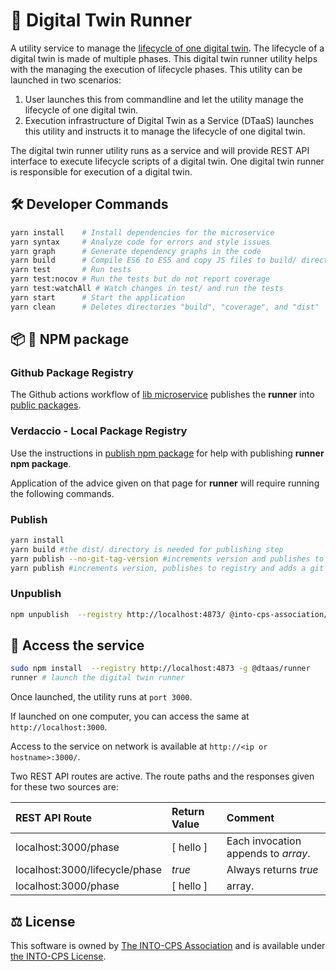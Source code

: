 # :runner: Digital Twin Runner

A utility service to manage the
[lifecycle of one digital twin](../../../docs/user/digital-twins/lifecycle.md).
The lifecycle of a digital twin is made of multiple phases.
This digital twin runner utility
helps with the managing the execution of lifecycle phases.
This utility can be
launched in two scenarios:

1. User launches this from commandline and let the utility
   manage the lifecycle of one digital twin.
1. Execution infrastructure of Digital Twin as a Service (DTaaS)
   launches this utility and instructs it to manage the lifecycle of
   one digital twin.

The digital twin runner utility runs as a service and will provide
REST API interface to execute lifecycle scripts of a digital twin.
One digital twin runner is responsible for execution of a digital twin.

## :hammer_and_wrench: Developer Commands

```bash
yarn install    # Install dependencies for the microservice
yarn syntax     # Analyze code for errors and style issues
yarn graph      # Generate dependency graphs in the code
yarn build      # Compile ES6 to ES5 and copy JS files to build/ directory
yarn test       # Run tests
yarn test:nocov # Run the tests but do not report coverage
yarn test:watchAll # Watch changes in test/ and run the tests
yarn start      # Start the application
yarn clean      # Deletes directories "build", "coverage", and "dist"
```

## :package: :ship: NPM package

### Github Package Registry

The Github actions workflow of
[lib microservice](../../../.github/workflows/runner.yml) publishes the **runner**
into [public packages](https://github.com/orgs/INTO-CPS-Association/packages).

### Verdaccio - Local Package Registry

Use the instructions in
[publish npm package](../../../docs/developer/npm-packages.md) for help
with publishing **runner npm package**.

Application of the advice given on that page for **runner** will require
running the following commands.

### Publish

```bash
yarn install
yarn build #the dist/ directory is needed for publishing step
yarn publish --no-git-tag-version #increments version and publishes to registry
yarn publish #increments version, publishes to registry and adds a git tag
```

### Unpublish

```bash
npm unpublish  --registry http://localhost:4873/ @into-cps-association/runner@0.0.2
```

## :rocket: Access the service

```bash
sudo npm install  --registry http://localhost:4873 -g @dtaas/runner
runner # launch the digital twin runner
```

Once launched, the utility runs at `port 3000`.

If launched on one computer,
you can access the same at `http://localhost:3000`.

Access to the service on network is available at `http://<ip or hostname>:3000/`.

Two REST API routes are active. The route paths and the responses given
for these two sources are:


| REST API Route                 | Return Value | Comment |
| :----------------------------- | :----------- | :------ |
| localhost:3000/phase | [ hello ] | Each invocation appends to _array_. |
| localhost:3000/lifecycle/phase | _true_       | Always returns _true_ |
| localhost:3000/phase | [ hello ] | array. |


## :balance_scale: License

This software is owned by
[The INTO-CPS Association](https://into-cps.org/)
and is available under [the INTO-CPS License](./LICENSE.md).
